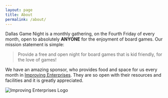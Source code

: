 ```yaml
---
layout: page
title: About
permalink: /about/
---
```


Dallas Game Night is a monthly gathering, on the Fourth Friday of every month, open to absolutely **ANYONE** for the enjoyment of board games.  Our mission statement is simple:

> Provide a free and open night for board games that is kid friendly, for the love of games!

We have an amazing sponsor, who provides food and space for us every month in [Improving Enterprises](http://improvingenterprises.com).  They are so open with their resources and facilities and it is greatly appreciated.

![Improving Enterprises Logo](http://TimRayburn.net/images/ie-logo-small.jpg)
